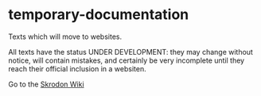 # temporary-documentation
Texts which will move to websites.

All texts have the status UNDER DEVELOPMENT: they may change without notice, will contain mistakes, and certainly be very incomplete until they reach their official inclusion in a websiten.

Go to the [Skrodon Wiki](https://github.com/Skrodon/temporary-documentation/wiki)
